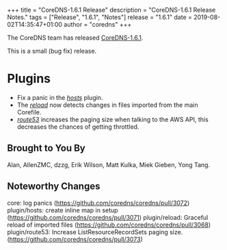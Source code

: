+++
title = "CoreDNS-1.6.1 Release"
description = "CoreDNS-1.6.1 Release Notes."
tags = ["Release", "1.6.1", "Notes"]
release = "1.6.1"
date = 2019-08-02T14:35:47+01:00
author = "coredns"
+++

The CoreDNS team has released
[CoreDNS-1.6.1](https://github.com/coredns/coredns/releases/tag/v1.6.1).

This is a small (bug fix) release.

# Plugins

* Fix a panic in the [*hosts*](/plugins/hosts) plugin.
* The [*reload*](/plugins/reload) now detects changes in files imported from the main Corefile.
* [*route53*](/plugins/route53) increases the paging size when talking to the AWS API, this
  decreases the chances of getting throttled.

## Brought to You By

Alan,
AllenZMC,
dzzg,
Erik Wilson,
Matt Kulka,
Miek Gieben,
Yong Tang.

## Noteworthy Changes

core: log panics (https://github.com/coredns/coredns/pull/3072)
plugin/hosts: create inline map in setup (https://github.com/coredns/coredns/pull/3071)
plugin/reload: Graceful reload of imported files (https://github.com/coredns/coredns/pull/3068)
plugin/route53: Increase ListResourceRecordSets paging size. (https://github.com/coredns/coredns/pull/3073)
